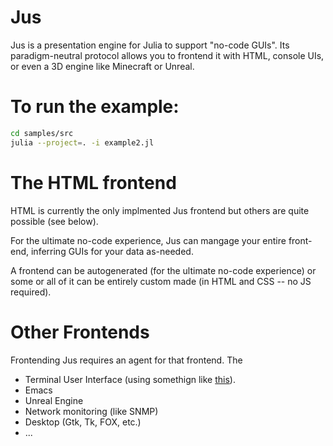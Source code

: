 # Jus

Jus is a presentation engine for Julia to support "no-code
GUIs". Its paradigm-neutral protocol allows you to frontend it with
HTML, console UIs, or even a 3D engine like Minecraft or Unreal.

# To run the example:

```sh
cd samples/src
julia --project=. -i example2.jl
```

# The HTML frontend

HTML is currently the only implmented Jus frontend but others are quite possible (see below).

For the ultimate no-code experience, Jus can mangage your entire
front-end, inferring GUIs for your data as-needed.

A frontend can be autogenerated (for the ultimate no-code experience)
or some or all of it can be entirely custom made (in HTML and CSS --
no JS required).

# Other Frontends

Frontending Jus requires an agent for that frontend. The 

- Terminal User Interface (using somethign like [this](https://github.com/kdheepak/TerminalUserInterfaces.jl)).
- Emacs
- Unreal Engine
- Network monitoring (like SNMP)
- Desktop (Gtk, Tk, FOX, etc.)
- ...
